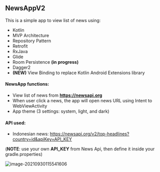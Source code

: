 ## NewsAppV2
This is a simple app to view list of news using:
* Kotlin
* MVP Architecture
* Repository Pattern
* Retrofit
* RxJava
* Glide
* Room Persistence **(in progress)**
* Dagger2
* **(NEW)** View Binding to replace Kotlin Android Extensions library

#### NewsApp functions:
* View list of news from **https://newsapi.org**
* When user click a news, the app will open news URL using Intent to WebViewActivity
* App theme (3 settings: system, light, and dark)

#### API used:
* Indonesian news: https://newsapi.org/v2/top-headlines?country=id&apiKey=API_KEY

(**NOTE**: use your own **API_KEY** from News Api, then define it inside your gradle.properties)

![image-20210930115541606](C:\Users\abyal\AppData\Roaming\Typora\typora-user-images\image-20210930115541606.png)